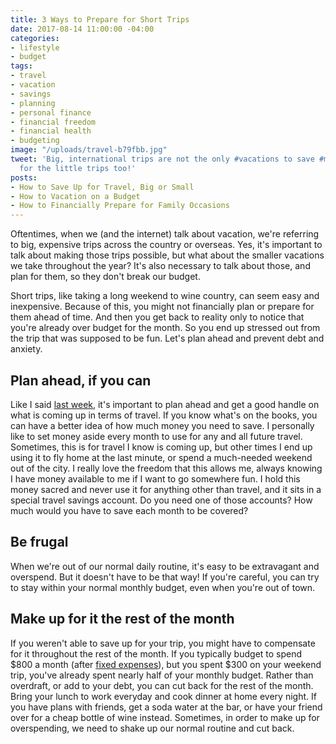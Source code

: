 ```yaml
---
title: 3 Ways to Prepare for Short Trips
date: 2017-08-14 11:00:00 -04:00
categories:
- lifestyle
- budget
tags:
- travel
- vacation
- savings
- planning
- personal finance
- financial freedom
- financial health
- budgeting
image: "/uploads/travel-b79fbb.jpg"
tweet: 'Big, international trips are not the only #vacations to save #money for. Plan
  for the little trips too!'
posts:
- How to Save Up for Travel, Big or Small
- How to Vacation on a Budget
- How to Financially Prepare for Family Occasions
---
```


Oftentimes, when we (and the internet) talk about vacation, we're referring to big, expensive trips across the country or overseas. Yes, it's important to talk about making those trips possible, but what about the smaller vacations we take throughout the year? It's also necessary to talk about those, and plan for them, so they don't break our budget.

Short trips, like taking a long weekend to wine country, can seem easy and inexpensive. Because of this, you might not financially plan or prepare for them ahead of time. And then you get back to reality only to notice that you're already over budget for the month. So you end up stressed out from the trip that was supposed to be fun. Let's plan ahead and prevent debt and anxiety.

## Plan ahead, if you can

Like I said [last week](https://www.maggiegermano.com/blog/how-to-save-up-for-travel-big-or-small/), it's important to plan ahead and get a good handle on what is coming up in terms of travel. If you know what's on the books, you can have a better idea of how much money you need to save. I personally like to set money aside every month to use for any and all future travel. Sometimes, this is for travel I know is coming up, but other times I end up using it to fly home at the last minute, or spend a much-needed weekend out of the city. I really love the freedom that this allows me, always knowing I have money available to me if I want to go somewhere fun. I hold this money sacred and never use it for anything other than travel, and it sits in a special travel savings account. Do you need one of those accounts? How much would you have to save each month to be covered?

## Be frugal

When we're out of our normal daily routine, it's easy to be extravagant and overspend. But it doesn't have to be that way! If you're careful, you can try to stay within your normal monthly budget, even when you're out of town. 

## Make up for it the rest of the month

If you weren't able to save up for your trip, you might have to compensate for it throughout the rest of the month. If you typically budget to spend $800 a month (after [fixed expenses](https://www.maggiegermano.com/blog/how-to-create-a-budget-that-works-for-you/)), but you spent $300 on your weekend trip, you've already spent nearly half of your monthly budget. Rather than overdraft, or add to your debt, you can cut back for the rest of the month. Bring your lunch to work everyday and cook dinner at home every night. If you have plans with friends, get a soda water at the bar, or have your friend over for a cheap bottle of wine instead. Sometimes, in order to make up for overspending, we need to shake up our normal routine and cut back.